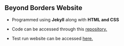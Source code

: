 ## Beyond Borders Website
* Programmed using **Jekyll** along with **HTML and CSS**

* Code can be accessed through this [repository.](https://github.com/MishaalUB/MishaalUB.github.io.git)

* Test run website can be accessed [here.](https://mishaalub.github.io/)
